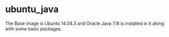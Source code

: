 # ubuntu_java
The Base image is Ubuntu 14.04.3 and Oracle Java 7/8 is installed in it along with some basic packages.
